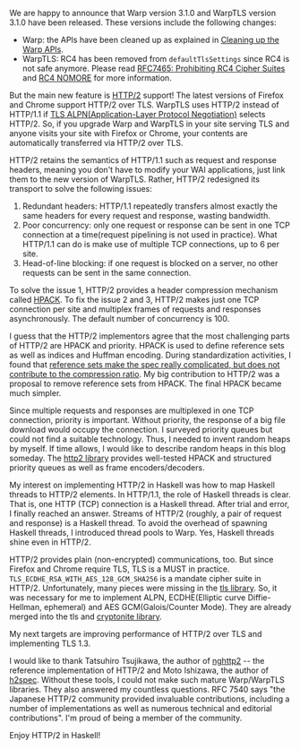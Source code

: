 We are happy to announce that Warp version 3.1.0 and WarpTLS version 3.1.0 have been released. These versions include the following changes:

- Warp: the APIs have been cleaned up as explained in [Cleaning up the Warp APIs](http://www.yesodweb.com/blog/2015/06/cleaning-up-warp-apis).
- WarpTLS: RC4 has been removed from `defaultTlsSettings` since RC4 is not safe anymore. Please read [RFC7465: Prohibiting RC4 Cipher Suites](https://tools.ietf.org/html/rfc7465) and [RC4 NOMORE](http://www.rc4nomore.com/) for more information.

But the main new feature is [HTTP/2](https://tools.ietf.org/html/rfc7540) support!
The latest versions of Firefox and Chrome support HTTP/2 over TLS.
WarpTLS uses HTTP/2 instead of HTTP/1.1 if [TLS ALPN(Application-Layer Protocol Negotiation)](https://tools.ietf.org/html/rfc7301) selects HTTP/2.
So, if you upgrade Warp and WarpTLS in your site serving TLS and anyone visits your site with Firefox or Chrome, your contents are automatically transferred via HTTP/2 over TLS.

HTTP/2 retains the semantics of HTTP/1.1 such as request and response headers, meaning you don't have to modify your WAI applications, just link them to the new version of WarpTLS. Rather, HTTP/2 redesigned its transport to solve the following issues:

1. Redundant headers: HTTP/1.1 repeatedly transfers almost exactly the same headers for every request and response, wasting bandwidth.
2. Poor concurrency: only one request or response can be sent in one TCP connection at a time(request pipelining is not used in practice). What HTTP/1.1 can do is make use of multiple TCP connections, up to 6 per site.
3. Head-of-line blocking: if one request is blocked on a server, no other requests can be sent in the same connection.

To solve the issue 1, HTTP/2 provides a header compression mechanism called [HPACK](https://tools.ietf.org/html/rfc7541).
To fix the issue 2 and 3, HTTP/2 makes just one TCP connection per site and multiplex frames of requests and responses asynchronously. The default number of concurrency is 100.

I guess that the HTTP/2 implementors agree that the most challenging parts of HTTP/2 are HPACK and priority. HPACK is used to define reference sets as well as indices and Huffman encoding. During standardization activities, I found that [reference sets make the spec really complicated, but does not contribute to the compression ratio](http://d.hatena.ne.jp/kazu-yamamoto/20140129/1391057824). My big contribution to HTTP/2 was a proposal to remove reference sets from HPACK. The final HPACK became much simpler.

Since multiple requests and responses are multiplexed in one TCP connection,
priority is important. 
Without priority, the response of a big file download would occupy the connection.
I surveyed priority queues but could not find a suitable technology.
Thus, I needed to invent random heaps by myself.
If time allows, I would like to describe random heaps in this blog someday.
The [http2 library](http://hackage.haskell.org/package/http2) provides
well-tested HPACK and structured priority queues as well as
frame encoders/decoders.

My interest on implementing HTTP/2 in Haskell was how to map
Haskell threads to HTTP/2 elements.
In HTTP/1.1, the role of Haskell threads is clear.
That is, one HTTP (TCP) connection is a Haskell thread.
After trial and error, I finally reached an answer.
Streams of HTTP/2 (roughly, a pair of request and response) is a Haskell thread.
To avoid the overhead of spawning Haskell threads,
I introduced thread pools to Warp.
Yes, Haskell threads shine even in HTTP/2.

HTTP/2 provides plain (non-encrypted) communications, too.
But since Firefox and Chrome require TLS,
TLS is a MUST in practice.
`TLS_ECDHE_RSA_WITH_AES_128_GCM_SHA256` is a mandate cipher suite in HTTP/2.
Unfortunately, many pieces were missing in the [tls library](http://hackage.haskell.org/package/tls).
So, it was necessary for me to implement
ALPN, ECDHE(Elliptic curve Diffie-Hellman, ephemeral) and AES GCM(Galois/Counter Mode). They are already merged into the tls and [cryptonite library](http://hackage.haskell.org/package/cryptonite).

My next targets are improving performance of HTTP/2 over TLS and implementing TLS 1.3.

I would like to thank Tatsuhiro Tsujikawa, the author of [nghttp2](https://nghttp2.org/) -- the reference implementation of HTTP/2 and Moto Ishizawa, the author of [h2spec](https://github.com/summerwind/h2spec). Without these tools, I could not make such mature Warp/WarpTLS libraries. They also answered my countless questions.
RFC 7540 says "the Japanese HTTP/2 community provided invaluable contributions,
including a number of implementations as well as numerous technical
and editorial contributions". 
I'm proud of being a member of the community.

Enjoy HTTP/2 in Haskell!
